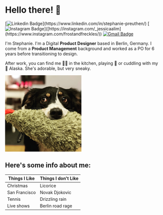 # Hello there! 👋
[![Linkedin Badge](https://img.shields.io/badge/-stephanie-blue?style=flat&logo=Linkedin&logoColor=white&link=[https://www.linkedin.com/in/jlim/](https://www.linkedin.com/in/stephanie-preuthen/))](https://www.linkedin.com/in/stephanie-preuthen/)
[![Instagram Badge](https://img.shields.io/badge/-@frostandfreckles-purple?style=flat&logo=instagram&logoColor=white&link=[https://instagram.com/_jessicaalim/](https://www.instagram.com/frostandfreckles/))]([https://instagram.com/_jessicaalim](https://www.instagram.com/frostandfreckles/))
[![Gmail Badge](https://img.shields.io/badge/-kann.zaubern-c14438?style=flat&logo=Gmail&logoColor=white&link=mailto:kann.zaubern@gmail.com)](mailto:kann.zaubern@gmail.com)

I'm Stephanie. I'm a Digital **Product Designer** based in Berlin, Germany. I come from a **Product Management** background and worked as a PO for 6 years before transitioning to design.

After work, you can find me 👩‍🍳 in the kitchen, playing 🎾 or cuddling with my 🐶 Alaska. She's adorable, but very sneaky.

![DOG](./a3.jpg) 

## Here's some info about me:

| Things I Like  | Things I don't Like |
| ------------- | -------------------- |
| Christmas     | Licorice             |
| San Francisco | Novak Djokovic       |
| Tennis        | Drizzling rain       |
| Live shows    | Berlin road rage     |
